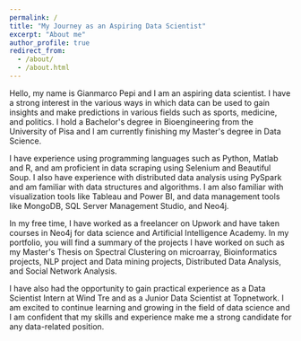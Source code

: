 ```yaml
---
permalink: /
title: "My Journey as an Aspiring Data Scientist"
excerpt: "About me"
author_profile: true
redirect_from: 
  - /about/
  - /about.html
---
```


Hello, my name is Gianmarco Pepi and I am an aspiring data scientist. I have a strong interest in the various ways in which data can be used to gain insights and make predictions in various fields such as sports, medicine, and politics. I hold a Bachelor's degree in Bioengineering from the University of Pisa and I am currently finishing my Master's degree in Data Science.

I have experience using programming languages such as Python, Matlab and R, and am proficient in data scraping using Selenium and Beautiful Soup. I also have experience with distributed data analysis using PySpark and am familiar with data structures and algorithms. I am also familiar with visualization tools like Tableau and Power BI, and data management tools like MongoDB, SQL Server Management Studio, and Neo4j.

In my free time, I have worked as a freelancer on Upwork and have taken courses in Neo4j for data science and Artificial Intelligence Academy. In my portfolio, you will find a summary of the projects I have worked on such as my Master's Thesis on Spectral Clustering on microarray, Bioinformatics projects, NLP project and Data mining projects, Distributed Data Analysis, and Social Network Analysis.

I have also had the opportunity to gain practical experience as a Data Scientist Intern at Wind Tre and as a Junior Data Scientist at Topnetwork. I am excited to continue learning and growing in the field of data science and I am confident that my skills and experience make me a strong candidate for any data-related position.
